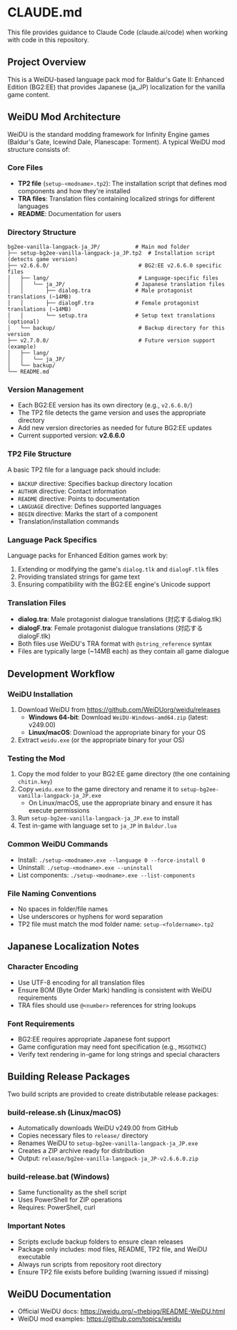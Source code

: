 # CLAUDE.md

This file provides guidance to Claude Code (claude.ai/code) when working with code in this repository.

## Project Overview

This is a WeiDU-based language pack mod for Baldur's Gate II: Enhanced Edition (BG2:EE) that provides Japanese (ja_JP) localization for the vanilla game content.

## WeiDU Mod Architecture

WeiDU is the standard modding framework for Infinity Engine games (Baldur's Gate, Icewind Dale, Planescape: Torment). A typical WeiDU mod structure consists of:

### Core Files
- **TP2 file** (`setup-<modname>.tp2`): The installation script that defines mod components and how they're installed
- **TRA files**: Translation files containing localized strings for different languages
- **README**: Documentation for users

### Directory Structure
```
bg2ee-vanilla-langpack-ja_JP/           # Main mod folder
├── setup-bg2ee-vanilla-langpack-ja_JP.tp2  # Installation script (detects game version)
├── v2.6.6.0/                            # BG2:EE v2.6.6.0 specific files
│   ├── lang/                            # Language-specific files
│   │   └── ja_JP/                      # Japanese translation files
│   │       ├── dialog.tra              # Male protagonist translations (~14MB)
│   │       ├── dialogF.tra             # Female protagonist translations (~14MB)
│   │       └── setup.tra               # Setup text translations (optional)
│   └── backup/                          # Backup directory for this version
├── v2.7.0.0/                            # Future version support (example)
│   ├── lang/
│   │   └── ja_JP/
│   └── backup/
└── README.md
```

### Version Management
- Each BG2:EE version has its own directory (e.g., `v2.6.6.0/`)
- The TP2 file detects the game version and uses the appropriate directory
- Add new version directories as needed for future BG2:EE updates
- Current supported version: **v2.6.6.0**

### TP2 File Structure
A basic TP2 file for a language pack should include:
- `BACKUP` directive: Specifies backup directory location
- `AUTHOR` directive: Contact information
- `README` directive: Points to documentation
- `LANGUAGE` directive: Defines supported languages
- `BEGIN` directive: Marks the start of a component
- Translation/installation commands

### Language Pack Specifics
Language packs for Enhanced Edition games work by:
1. Extending or modifying the game's `dialog.tlk` and `dialogF.tlk` files
2. Providing translated strings for game text
3. Ensuring compatibility with the BG2:EE engine's Unicode support

### Translation Files
- **dialog.tra**: Male protagonist dialogue translations (対応するdialog.tlk)
- **dialogF.tra**: Female protagonist dialogue translations (対応するdialogF.tlk)
- Both files use WeiDU's TRA format with `@string_reference` syntax
- Files are typically large (~14MB each) as they contain all game dialogue

## Development Workflow

### WeiDU Installation
1. Download WeiDU from https://github.com/WeiDUorg/weidu/releases
   - **Windows 64-bit**: Download `WeiDU-Windows-amd64.zip` (latest: v249.00)
   - **Linux/macOS**: Download the appropriate binary for your OS
2. Extract `weidu.exe` (or the appropriate binary for your OS)

### Testing the Mod
1. Copy the mod folder to your BG2:EE game directory (the one containing `chitin.key`)
2. Copy `weidu.exe` to the game directory and rename it to `setup-bg2ee-vanilla-langpack-ja_JP.exe`
   - On Linux/macOS, use the appropriate binary and ensure it has execute permissions
3. Run `setup-bg2ee-vanilla-langpack-ja_JP.exe` to install
4. Test in-game with language set to `ja_JP` in `Baldur.lua`

### Common WeiDU Commands
- Install: `./setup-<modname>.exe --language 0 --force-install 0`
- Uninstall: `./setup-<modname>.exe --uninstall`
- List components: `./setup-<modname>.exe --list-components`

### File Naming Conventions
- No spaces in folder/file names
- Use underscores or hyphens for word separation
- TP2 file must match the mod folder name: `setup-<foldername>.tp2`

## Japanese Localization Notes

### Character Encoding
- Use UTF-8 encoding for all translation files
- Ensure BOM (Byte Order Mark) handling is consistent with WeiDU requirements
- TRA files should use `@<number>` references for string lookups

### Font Requirements
- BG2:EE requires appropriate Japanese font support
- Game configuration may need font specification (e.g., `MSGOTHIC`)
- Verify text rendering in-game for long strings and special characters

## Building Release Packages

Two build scripts are provided to create distributable release packages:

### build-release.sh (Linux/macOS)
- Automatically downloads WeiDU v249.00 from GitHub
- Copies necessary files to `release/` directory
- Renames WeiDU to `setup-bg2ee-vanilla-langpack-ja_JP.exe`
- Creates a ZIP archive ready for distribution
- Output: `release/bg2ee-vanilla-langpack-ja_JP-v2.6.6.0.zip`

### build-release.bat (Windows)
- Same functionality as the shell script
- Uses PowerShell for ZIP operations
- Requires: PowerShell, curl

### Important Notes
- Scripts exclude backup folders to ensure clean releases
- Package only includes: mod files, README, TP2 file, and WeiDU executable
- Always run scripts from repository root directory
- Ensure TP2 file exists before building (warning issued if missing)

## WeiDU Documentation
- Official WeiDU docs: https://weidu.org/~thebigg/README-WeiDU.html
- WeiDU mod examples: https://github.com/topics/weidu
